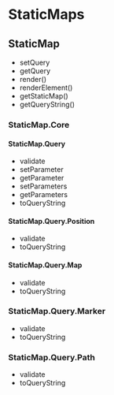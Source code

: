 StaticMaps
============

StaticMap
--------------------------

* setQuery
* getQuery
* render()
* renderElement()
* getStaticMap()
* getQueryString()

### StaticMap.Core

#### StaticMap.Query

* validate
* setParameter
* getParameter
* setParameters
* getParameters
* toQueryString

#### StaticMap.Query.Position

* validate
* toQueryString

#### StaticMap.Query.Map

* validate
* toQueryString

### StaticMap.Query.Marker

* validate
* toQueryString

### StaticMap.Query.Path

* validate
* toQueryString
